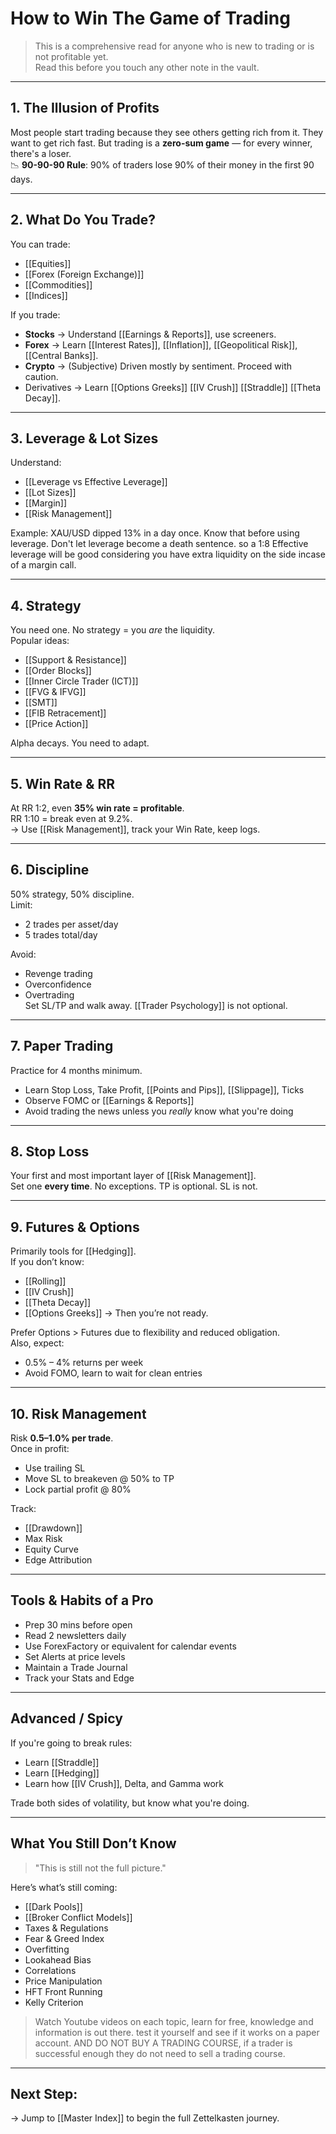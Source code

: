 # How to Win The Game of Trading

> This is a comprehensive read for anyone who is new to trading or is not profitable yet.  
> Read this before you touch any other note in the vault.

---

## 1. The Illusion of Profits
Most people start trading because they see others getting rich from it. They want to get rich fast. But trading is a **zero-sum game** — for every winner, there's a loser.  
📉 **90-90-90 Rule**: 90% of traders lose 90% of their money in the first 90 days.

---

## 2. What Do You Trade?
You can trade: 
- [[Equities]]
- [[Forex (Foreign Exchange)]]
- [[Commodities]]
- [[Indices]]

If you trade:
- **Stocks** → Understand [[Earnings & Reports]], use screeners.
- **Forex** → Learn [[Interest Rates]], [[Inflation]], [[Geopolitical Risk]], [[Central Banks]].
- **Crypto** → (Subjective) Driven mostly by sentiment. Proceed with caution.
- Derivatives → Learn [[Options Greeks]] [[IV Crush]] [[Straddle]] [[Theta Decay]].

---

## 3. Leverage & Lot Sizes
Understand:
- [[Leverage vs Effective Leverage]]
- [[Lot Sizes]]
- [[Margin]]
- [[Risk Management]]

Example: XAU/USD dipped 13% in a day once. Know that before using leverage. Don't let leverage become a death sentence. so a 1:8 Effective leverage will be good considering you have extra liquidity on the side incase of a margin call.

---

## 4. Strategy
You need one. No strategy = you *are* the liquidity.  
Popular ideas:
- [[Support & Resistance]]
- [[Order Blocks]]
- [[Inner Circle Trader (ICT)]]
- [[FVG & IFVG]]
- [[SMT]]
- [[FIB Retracement]]
- [[Price Action]]

Alpha decays. You need to adapt.

---

## 5. Win Rate & RR
At RR 1:2, even **35% win rate = profitable**.  
RR 1:10 = break even at 9.2%.  
→ Use [[Risk Management]], track your Win Rate, keep logs.

---

## 6. Discipline
50% strategy, 50% discipline.  
Limit:
- 2 trades per asset/day  
- 5 trades total/day  

Avoid:
- Revenge trading  
- Overconfidence  
- Overtrading  
Set SL/TP and walk away. [[Trader Psychology]] is not optional.

---

## 7. Paper Trading
Practice for 4 months minimum.
- Learn Stop Loss, Take Profit, [[Points and Pips]], [[Slippage]], Ticks
- Observe FOMC or [[Earnings & Reports]]
- Avoid trading the news unless you *really* know what you're doing

---

## 8. Stop Loss
Your first and most important layer of [[Risk Management]].  
Set one **every time**. No exceptions. TP is optional. SL is not.

---

## 9. Futures & Options
Primarily tools for [[Hedging]].  
If you don’t know:
- [[Rolling]]
- [[IV Crush]]
- [[Theta Decay]]
- [[Options Greeks]]
→ Then you’re not ready.

Prefer Options > Futures due to flexibility and reduced obligation.  
Also, expect:
- 0.5% – 4% returns per week
- Avoid FOMO, learn to wait for clean entries

---

## 10. Risk Management
Risk **0.5–1.0% per trade**.  
Once in profit:
- Use trailing SL
- Move SL to breakeven @ 50% to TP
- Lock partial profit @ 80%

Track:
- [[Drawdown]]
- Max Risk
- Equity Curve
- Edge Attribution

---

## Tools & Habits of a Pro
- Prep 30 mins before open
- Read 2 newsletters daily
- Use ForexFactory or equivalent for calendar events
- Set Alerts at price levels
- Maintain a Trade Journal
- Track your Stats and Edge

---

## Advanced / Spicy
If you're going to break rules:
- Learn [[Straddle]]
- Learn [[Hedging]]
- Learn how [[IV Crush]], Delta, and Gamma work

Trade both sides of volatility, but know what you're doing.

---

## What You Still Don’t Know
> "This is still not the full picture."

Here’s what’s still coming:
- [[Dark Pools]]
- [[Broker Conflict Models]]
- Taxes & Regulations
- Fear & Greed Index
- Overfitting
- Lookahead Bias
- Correlations
- Price Manipulation
- HFT Front Running
- Kelly Criterion

> Watch Youtube videos on each topic, learn for free, knowledge and information is out there. test it yourself and see if it works on a paper account. AND DO NOT BUY A TRADING COURSE, if a trader is successful enough they do not need to sell a trading course.

---

## Next Step:
→ Jump to [[Master Index]] to begin the full Zettelkasten journey.